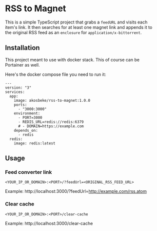 # RSS to Magnet

This is a simple TypeScript project that grabs a `feedURL` and visits each item's link. It then searches for at least one magnet link and appends it to the original RSS feed as an `enclosure` for `application/x-bittorrent`.

## Installation

This project meant to use with docker stack. This of course can be Portainer as well.

Here's the docker compose file you need to run it:

```
---
version: "3"
services:
  app:
    image: akosbeke/rss-to-magnet:1.0.0
    ports:
      - "3000:3000"
    environment:
      - PORT=3000
      - REDIS_URL=redis://redis:6379
      # - DOMAIN=https://example.com
    depends_on:
      - redis
  redis:
    image: redis:latest
```

## Usage

### Feed converter link

```
<YOUR_IP_OR_DOMAIN>:<PORT>/?feedUrl=<ORIGINAL_RSS_FEED_URL>
```

Example: http://localhost:3000/?feedUrl=http://example.com/rss.atom

### Clear cache

```
<YOUR_IP_OR_DOMAIN>:<PORT>/clear-cache
```

Example: http://localhost:3000/clear-cache
